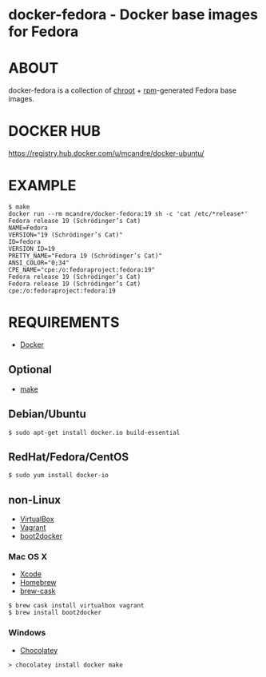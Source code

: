 # docker-fedora - Docker base images for Fedora

# ABOUT

docker-fedora is a collection of [chroot](http://man.cx/chroot) + [rpm](http://man.cx/rpm)-generated Fedora base images.

# DOCKER HUB

https://registry.hub.docker.com/u/mcandre/docker-ubuntu/

# EXAMPLE

```
$ make
docker run --rm mcandre/docker-fedora:19 sh -c 'cat /etc/*release*'
Fedora release 19 (Schrödinger’s Cat)
NAME=Fedora
VERSION="19 (Schrödinger’s Cat)"
ID=fedora
VERSION_ID=19
PRETTY_NAME="Fedora 19 (Schrödinger’s Cat)"
ANSI_COLOR="0;34"
CPE_NAME="cpe:/o:fedoraproject:fedora:19"
Fedora release 19 (Schrödinger’s Cat)
Fedora release 19 (Schrödinger’s Cat)
cpe:/o:fedoraproject:fedora:19
```

# REQUIREMENTS

* [Docker](https://www.docker.com/)

## Optional

* [make](http://www.gnu.org/software/make/)

## Debian/Ubuntu

```
$ sudo apt-get install docker.io build-essential
```

## RedHat/Fedora/CentOS

```
$ sudo yum install docker-io
```

## non-Linux

* [VirtualBox](https://www.virtualbox.org/)
* [Vagrant](https://www.vagrantup.com/)
* [boot2docker](http://boot2docker.io/)

### Mac OS X

* [Xcode](http://itunes.apple.com/us/app/xcode/id497799835?ls=1&mt=12)
* [Homebrew](http://brew.sh/)
* [brew-cask](http://caskroom.io/)

```
$ brew cask install virtualbox vagrant
$ brew install boot2docker
```

### Windows

* [Chocolatey](https://chocolatey.org/)

```
> chocolatey install docker make
```
